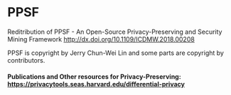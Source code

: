 # PPSF
Reditribution of PPSF - An Open-Source Privacy-Preserving and Security Mining Framework http://dx.doi.org/10.1109/ICDMW.2018.00208

PPSF is copyright by Jerry Chun-Wei Lin and some parts are copyright by contributors.

#### Publications and Other resources for Privacy-Preserving: https://privacytools.seas.harvard.edu/differential-privacy
